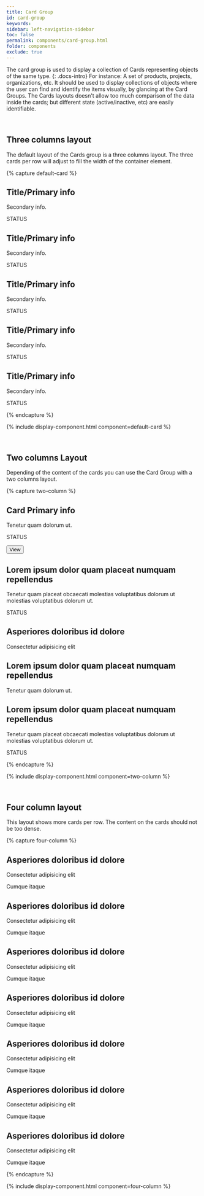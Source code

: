 ```yaml
---
title: Card Group
id: card-group
keywords:
sidebar: left-navigation-sidebar
toc: false
permalink: components/card-group.html
folder: components
exclude: true
---
```


The card group is used to display a collection of Cards representing objects of the same type.
{: .docs-intro}
For instance: A set of products, projects, organizations, etc. It should be used to display collections of objects where the user can find and identify the items visually, by glancing at the Card Groups. The Cards layouts doesn't allow too much comparison of the data inside the cards; but different state (active/inactive, etc) are easily identifiable.

<br>

## Three columns layout

The default layout of the Cards group is a three columns layout. The three cards per row will adjust to fill the width of the container element.

{% capture default-card %}
<div class="fd-card-group">
  <div class="fd-card" role="button">
      <div class="fd-card__content">
           <h2 class="fd-card__header">
               Title/Primary info
           </h2>
           <p class="fd-card__description">
               Secondary info.
           </p>
           <p class="fd-card__status">
               <span class="fd-has-color-status-1">STATUS</span>
           </p>
      </div>
  </div>
    <div class="fd-card" role="button">
        <div class="fd-card__content">
           <h2 class="fd-card__header">
               Title/Primary info
           </h2>
           <p class="fd-card__description">
               Secondary info.
           </p>
           <p class="fd-card__status">
               <span class="fd-has-color-status-1">STATUS</span>
           </p>
        </div>
    </div>
    <div class="fd-card" role="button">
        <div class="fd-card__content">
           <h2 class="fd-card__header">
               Title/Primary info
           </h2>
           <p class="fd-card__description">
               Secondary info.
           </p>
            <p class="fd-card__status">
                <span class="fd-has-color-status-1">STATUS</span>
            </p>
        </div>
    </div>
    <div class="fd-card" role="button">
        <div class="fd-card__content">
           <h2 class="fd-card__header">
               Title/Primary info
           </h2>
           <p class="fd-card__description">
               Secondary info.
           </p>
           <p class="fd-card__status">
               <span class="fd-has-color-status-1">STATUS</span>
           </p>
        </div>
    </div>
    <div class="fd-card" role="button">
        <div class="fd-card__content">
           <h2 class="fd-card__header">
               Title/Primary info
           </h2>
           <p class="fd-card__description">
               Secondary info.
           </p>
           <p class="fd-card__status">
               <span class="fd-has-color-status-1">STATUS</span>
           </p>
        </div>
    </div>
</div>
{% endcapture %}

{% include display-component.html component=default-card %}

<br>

## Two columns Layout

Depending of the content of the cards you can use the Card Group with a two columns layout.

{% capture two-column %}
<div class="fd-card-group fd-card-group--2col">
    <div class="fd-card">
        <div class="fd-card__content">
             <h2 class="fd-card__header">
                 Card Primary info
             </h2>
             <p class="fd-card__description">
                 Tenetur quam  dolorum ut.
             </p>
             <p class="fd-card__status">
                 STATUS
             </p>
        </div>
        <div class="fd-card__actions">
            <button class="fd-button fd-button--small">
        View
    </button>
        </div>
    </div>
    <div class="fd-card" role="button">
        <div class="fd-card__content">
             <h2 class="fd-card__header">
                 Lorem ipsum dolor quam placeat numquam repellendus
             </h2>
             <p class="fd-card__description">
                 Tenetur quam placeat obcaecati molestias voluptatibus dolorum
                 ut molestias voluptatibus dolorum ut.
             </p>
             <p class="fd-card__status">
                 <span class="fd-has-color-status-1">STATUS</span>
             </p>
        </div>
    </div>
    <div class="fd-card" role="button"><div class="fd-card__media fd-card__media--fill"
     style="background-image: url(https://techne.yaas.io/images/product-thumbnail.png)"
    aria-label="YaaS product thumbnail"></div>
        <div class="fd-card__content">
             <h2 class="fd-card__header">
                 Asperiores doloribus id dolore
             </h2>
             <p class="fd-card__description">
                 Consectetur adipisicing elit
             </p>
        </div>
    </div>
    <div class="fd-card" role="button">
        <div class="fd-card__content">
             <h2 class="fd-card__header">
                 Lorem ipsum dolor quam placeat numquam repellendus
             </h2>
             <p class="fd-card__description">
                 Tenetur quam  dolorum ut.
             </p>
        </div>
    </div>
    <div class="fd-card" role="button">
        <div class="fd-card__content">
             <h2 class="fd-card__header">
                 Lorem ipsum dolor quam placeat numquam repellendus
             </h2>
             <p class="fd-card__description">
                 Tenetur quam placeat obcaecati molestias voluptatibus dolorum
                 ut molestias voluptatibus dolorum ut.
             </p>
             <p class="fd-card__status">
                 <span class="fd-has-color-status-1">STATUS</span>
             </p>
        </div>
    </div>
</div>
{% endcapture %}

{% include display-component.html component=two-column %}

<br>

## Four column layout

This layout shows more cards per row. The content on the cards should not be too dense.

{% capture four-column %}
<div class="fd-card-group fd-card-group--4col">
    <div class="fd-card fd-card--vertical" role="button">
        <div class="fd-card__media"
             style="background-image: url(https://techne.yaas.io/images/product-thumbnail.png)"
             aria-label="YaaS product thumbnail"></div>
        <div class="fd-card__content">
             <h2 class="fd-card__header">
                 Asperiores doloribus id dolore
             </h2>
             <p class="fd-card__description">
                 Consectetur adipisicing elit
             </p>
             <p class="fd-card__status">
                 <span class="fd-has-color-status-1">Cumque itaque</span>
             </p>
        </div>
    </div>
    <div class="fd-card fd-card--vertical" role="button">
        <div class="fd-card__media"
             style="background-image: url(https://techne.yaas.io/images/product-thumbnail.png)"
             aria-label="YaaS product thumbnail"></div>
        <div class="fd-card__content">
             <h2 class="fd-card__header">
                 Asperiores doloribus id dolore
             </h2>
             <p class="fd-card__description">
                 Consectetur adipisicing elit
             </p>
             <p class="fd-card__status">
                 <span class="fd-has-color-status-1">Cumque itaque</span>
             </p>
        </div>
    </div>
    <div class="fd-card fd-card--vertical" role="button">
        <div class="fd-card__media"
             style="background-image: url(https://techne.yaas.io/images/product-thumbnail.png)"
             aria-label="YaaS product thumbnail"></div>
        <div class="fd-card__content">
             <h2 class="fd-card__header">
                 Asperiores doloribus id dolore
             </h2>
             <p class="fd-card__description">
                 Consectetur adipisicing elit
             </p>
             <p class="fd-card__status">
                 <span class="fd-has-color-status-1">Cumque itaque</span>
             </p>
        </div>
    </div>
    <div class="fd-card fd-card--vertical" role="button">
        <div class="fd-card__media"
             style="background-image: url(https://techne.yaas.io/images/product-thumbnail.png)"
             aria-label="YaaS product thumbnail"></div>
        <div class="fd-card__content">
             <h2 class="fd-card__header">
                 Asperiores doloribus id dolore
             </h2>
             <p class="fd-card__description">
                 Consectetur adipisicing elit
             </p>
             <p class="fd-card__status">
                 <span class="fd-has-color-status-1">Cumque itaque</span>
             </p>
        </div>
    </div>
    <div class="fd-card fd-card--vertical" role="button"><div class="fd-card__media"
         style="background-image: url(https://techne.yaas.io/images/product-thumbnail.png)"
         aria-label="YaaS product thumbnail"></div>
        <div class="fd-card__content">
             <h2 class="fd-card__header">
                 Asperiores doloribus id dolore
             </h2>
             <p class="fd-card__description">
                 Consectetur adipisicing elit
             </p>
             <p class="fd-card__status">
                 <span class="fd-has-color-status-1">Cumque itaque</span>
             </p>
        </div>
    </div>
    <div class="fd-card fd-card--vertical" role="button"><div class="fd-card__media"
         style="background-image: url(https://techne.yaas.io/images/product-thumbnail.png)"
         aria-label="YaaS product thumbnail"></div>
        <div class="fd-card__content">
             <h2 class="fd-card__header">
                 Asperiores doloribus id dolore
             </h2>
             <p class="fd-card__description">
                 Consectetur adipisicing elit
             </p>
             <p class="fd-card__status">
                 <span class="fd-has-color-status-1">Cumque itaque</span>
             </p>
        </div>
    </div>
    <div class="fd-card fd-card--vertical" role="button"><div class="fd-card__media"
         style="background-image: url(https://techne.yaas.io/images/product-thumbnail.png)"
         aria-label="YaaS product thumbnail"></div>
        <div class="fd-card__content">
             <h2 class="fd-card__header">
                 Asperiores doloribus id dolore
             </h2>
             <p class="fd-card__description">
                 Consectetur adipisicing elit
             </p>
             <p class="fd-card__status">
                 <span class="fd-has-color-status-1">Cumque itaque</span>
             </p>
        </div>
    </div>
</div>
{% endcapture %}

{% include display-component.html component=four-column %}

